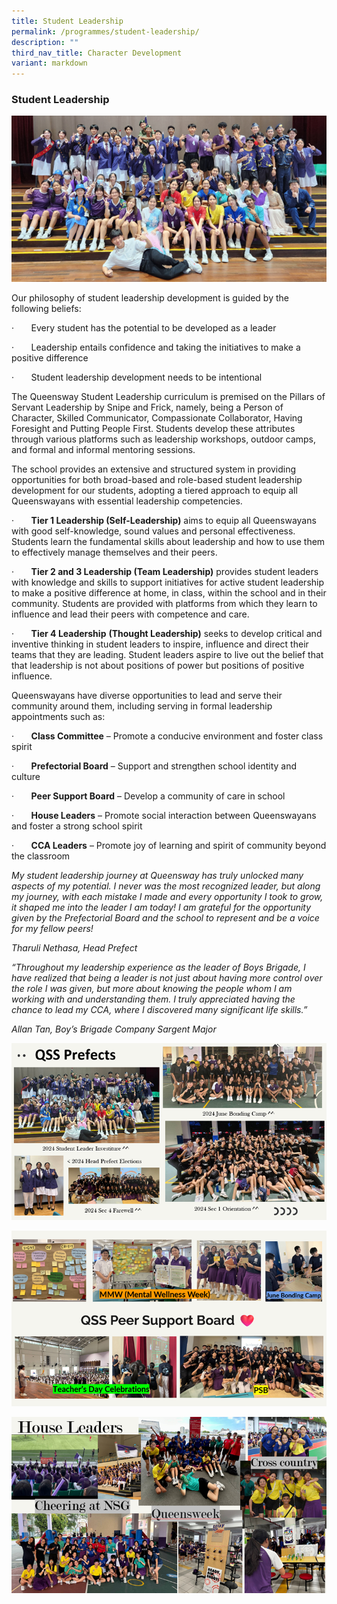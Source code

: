 ```yaml
---
title: Student Leadership
permalink: /programmes/student-leadership/
description: ""
third_nav_title: Character Development
variant: markdown
---
```

### Student Leadership

![Student Leadership 1](/images/SLI.png)

Our philosophy of student leadership development is guided by the following beliefs:

·&nbsp;&nbsp;&nbsp;&nbsp;&nbsp;&nbsp; Every student has the potential to be developed as a leader

·&nbsp;&nbsp;&nbsp;&nbsp;&nbsp;&nbsp; Leadership entails confidence and taking the initiatives to make a positive difference

·&nbsp;&nbsp;&nbsp;&nbsp;&nbsp;&nbsp; Student leadership development needs to be intentional

The Queensway Student Leadership curriculum is premised on the Pillars of Servant Leadership by Snipe and Frick, namely, being a Person of Character, Skilled Communicator, Compassionate Collaborator, Having Foresight and Putting People First. Students develop these attributes through various platforms such as leadership workshops, outdoor camps, and formal and informal mentoring sessions.

The school provides an extensive and structured system in providing opportunities for both broad-based and role-based student leadership development for our students, adopting a tiered approach to equip all Queenswayans with essential leadership competencies.

·&nbsp;&nbsp;&nbsp;&nbsp;&nbsp;&nbsp; **Tier 1 Leadership (Self-Leadership)** aims to equip all Queenswayans with good self-knowledge, sound values and personal effectiveness. Students learn the fundamental skills about leadership and how to use them to effectively manage themselves and their peers.

·&nbsp;&nbsp;&nbsp;&nbsp;&nbsp;&nbsp; **Tier 2 and 3 Leadership (Team Leadership)** provides student leaders with knowledge and skills to support initiatives for active student leadership to make a positive difference at home, in class, within the school and in their community. Students are provided with platforms from which they learn to influence and lead their peers with competence and care.

·&nbsp;&nbsp;&nbsp;&nbsp;&nbsp;&nbsp; **Tier 4 Leadership** **(Thought Leadership)** seeks to develop critical and inventive thinking in student leaders to inspire, influence and direct their teams that they are leading. Student leaders aspire to live out the belief that that leadership is not about positions of power but positions of positive influence.

Queenswayans have diverse opportunities to lead and serve their community around them, including serving in formal leadership appointments such as:

·&nbsp;&nbsp;&nbsp;&nbsp;&nbsp;&nbsp; **Class Committee** – Promote a conducive environment and foster class spirit

·&nbsp;&nbsp;&nbsp;&nbsp;&nbsp;&nbsp; **Prefectorial Board** – Support and strengthen school identity and culture

·&nbsp;&nbsp;&nbsp;&nbsp;&nbsp;&nbsp; **Peer Support Board** – Develop a community of care in school

·&nbsp;&nbsp;&nbsp;&nbsp;&nbsp;&nbsp; **House Leaders** – Promote social interaction between Queenswayans and foster a strong school spirit

·&nbsp;&nbsp;&nbsp;&nbsp;&nbsp;&nbsp; **CCA Leaders** – Promote joy of learning and spirit of community beyond the classroom

_My student leadership journey at Queensway has truly unlocked many aspects of my potential. I never was the most recognized leader, but along my journey, with each mistake I made and every opportunity I took to grow, it shaped me into the leader I am today! I am grateful for the opportunity given by the Prefectorial Board and the school to represent and be a voice for my fellow peers!_

_Tharuli Nethasa, Head Prefect_

_“Throughout my leadership experience as the leader of Boys Brigade, I have realized that being a leader is not just about having more control over the role I was given, but more about knowing the people whom I am working with and understanding them. I truly appreciated having the chance to lead my CCA, where I discovered many significant life skills.”_

_Allan Tan, Boy’s Brigade Company Sargent Major_


![Student Leadership Prefects](/images/Prefects.png)

![Student Leadership Peer Support](/images/Peer_Support_Leaders.png)

![Student Leadership House Leaders](/images/House_Leaders.png)